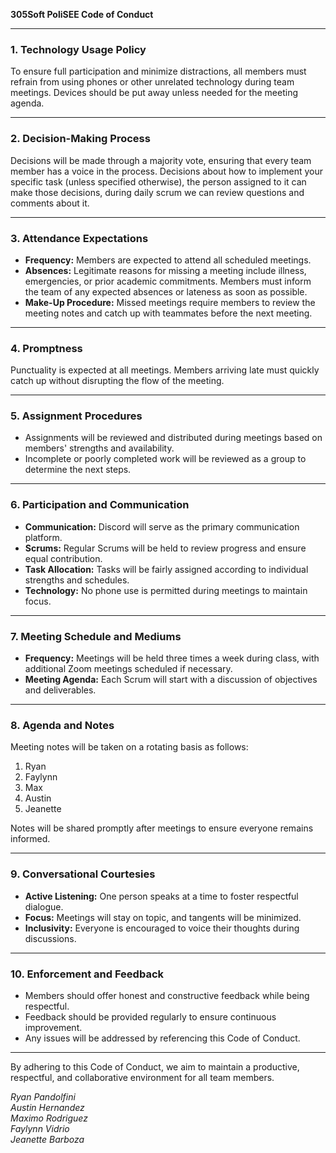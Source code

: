 **305Soft PoliSEE Code of Conduct**

---

### **1\. Technology Usage Policy**

To ensure full participation and minimize distractions, all members must refrain from using phones or other unrelated technology during team meetings. Devices should be put away unless needed for the meeting agenda.

---

### **2\. Decision-Making Process**

Decisions will be made through a majority vote, ensuring that every team member has a voice in the process. Decisions about how to implement your specific task (unless specified otherwise), the person assigned to it can make those decisions, during daily scrum we can review questions and comments about it.

---

### **3\. Attendance Expectations**

* **Frequency:** Members are expected to attend all scheduled meetings.  
* **Absences:** Legitimate reasons for missing a meeting include illness, emergencies, or prior academic commitments. Members must inform the team of any expected absences or lateness as soon as possible.  
* **Make-Up Procedure:** Missed meetings require members to review the meeting notes and catch up with teammates before the next meeting.

---

### **4\. Promptness**

Punctuality is expected at all meetings. Members arriving late must quickly catch up without disrupting the flow of the meeting.

---

### 

### 

### 

### **5\. Assignment Procedures**

* Assignments will be reviewed and distributed during meetings based on members' strengths and availability.  
* Incomplete or poorly completed work will be reviewed as a group to determine the next steps.

---

### **6\. Participation and Communication**

* **Communication:** Discord will serve as the primary communication platform.  
* **Scrums:** Regular Scrums will be held to review progress and ensure equal contribution.  
* **Task Allocation:** Tasks will be fairly assigned according to individual strengths and schedules.  
* **Technology:** No phone use is permitted during meetings to maintain focus.

---

### **7\. Meeting Schedule and Mediums**

* **Frequency:** Meetings will be held three times a week during class, with additional Zoom meetings scheduled if necessary.  
* **Meeting Agenda:** Each Scrum will start with a discussion of objectives and deliverables.

---

### **8\. Agenda and Notes**

Meeting notes will be taken on a rotating basis as follows:

1. Ryan  
2. Faylynn  
3. Max  
4. Austin  
5. Jeanette

Notes will be shared promptly after meetings to ensure everyone remains informed.

---

### 

### 

### **9\. Conversational Courtesies**

* **Active Listening:** One person speaks at a time to foster respectful dialogue.  
* **Focus:** Meetings will stay on topic, and tangents will be minimized.  
* **Inclusivity:** Everyone is encouraged to voice their thoughts during discussions.

---

### **10\. Enforcement and Feedback**

* Members should offer honest and constructive feedback while being respectful.  
* Feedback should be provided regularly to ensure continuous improvement.  
* Any issues will be addressed by referencing this Code of Conduct.

---

By adhering to this Code of Conduct, we aim to maintain a productive, respectful, and collaborative environment for all team members.

*Ryan Pandolfini*  
*Austin Hernandez*  
*Maximo Rodriguez*  
*Faylynn Vidrio*  
*Jeanette Barboza*
